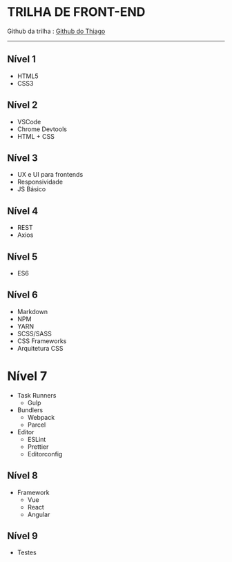 TRILHA DE FRONT-END
===================

Github da trilha : [Github do Thiago](https://github.com/thiagopaiva99/frontend-track)

-------------------

## Nível 1

- HTML5
- CSS3

## Nível 2

- VSCode
- Chrome Devtools
- HTML + CSS

## Nível 3

- UX e UI para frontends
- Responsividade
- JS Básico

## Nível 4

- REST
- Axios

## Nível 5

- ES6

## Nível 6

- Markdown
- NPM
- YARN
- SCSS/SASS
- CSS Frameworks
- Arquitetura CSS

# Nível 7

- Task Runners
	- Gulp
- Bundlers
	- Webpack
	- Parcel
- Editor
	- ESLint
	- Prettier
	- Editorconfig

## Nível 8

- Framework
	- Vue
	- React
	- Angular

## Nível 9

- Testes



